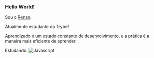 ### Hello World!

Sou o [Renan](https://www.linkedin.com/in/renan-moraes-a86805203/).

Atualmente estudante da Trybe!

Aprendizado é um estado constante de desenvolvimento, e a prática é a maneira mais eficiente de aprender.

Estudando: ![Javascript](https://img.icons8.com/color/20/000000/javascript.png)





<!--
**renanvamo/renanvamo** is a ✨ _special_ ✨ repository because its `README.md` (this file) appears on your GitHub profile.

Here are some ideas to get you started:

- 🔭 I’m currently working on ...
- 🌱 I’m currently learning ...
- 👯 I’m looking to collaborate on ...
- 🤔 I’m looking for help with ...
- 💬 Ask me about ...
- 📫 How to reach me: ...
- 😄 Pronouns: ...
- ⚡ Fun fact: ...
-->

